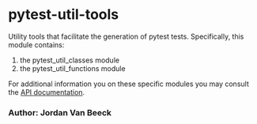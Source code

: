 # pytest-util-tools

Utility tools that facilitate the generation of pytest tests.
Specifically, this module contains:

1. the pytest_util_classes module
2. the pytest_util_functions module

For additional information you on these specific modules you may consult the [API documentation](https://jvb11.github.io/AESolver/overview_API/API_pytest_util_tools/API_index.html).

### Author: Jordan Van Beeck
